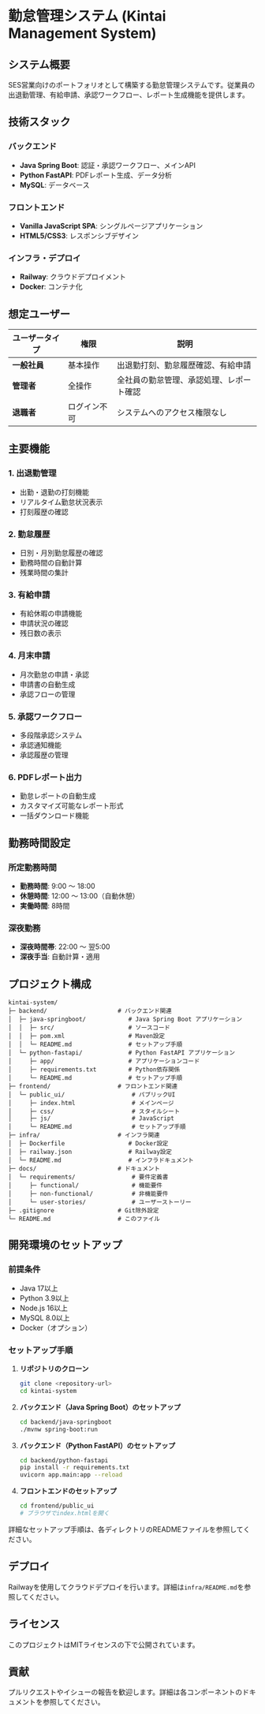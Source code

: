 # 勤怠管理システム (Kintai Management System)

## システム概要

SES営業向けのポートフォリオとして構築する勤怠管理システムです。従業員の出退勤管理、有給申請、承認ワークフロー、レポート生成機能を提供します。

## 技術スタック

### バックエンド
- **Java Spring Boot**: 認証・承認ワークフロー、メインAPI
- **Python FastAPI**: PDFレポート生成、データ分析
- **MySQL**: データベース

### フロントエンド
- **Vanilla JavaScript SPA**: シングルページアプリケーション
- **HTML5/CSS3**: レスポンシブデザイン

### インフラ・デプロイ
- **Railway**: クラウドデプロイメント
- **Docker**: コンテナ化

## 想定ユーザー

| ユーザータイプ | 権限 | 説明 |
|---|---|---|
| **一般社員** | 基本操作 | 出退勤打刻、勤怠履歴確認、有給申請 |
| **管理者** | 全操作 | 全社員の勤怠管理、承認処理、レポート確認 |
| **退職者** | ログイン不可 | システムへのアクセス権限なし |

## 主要機能

### 1. 出退勤管理
- 出勤・退勤の打刻機能
- リアルタイム勤怠状況表示
- 打刻履歴の確認

### 2. 勤怠履歴
- 日別・月別勤怠履歴の確認
- 勤務時間の自動計算
- 残業時間の集計

### 3. 有給申請
- 有給休暇の申請機能
- 申請状況の確認
- 残日数の表示

### 4. 月末申請
- 月次勤怠の申請・承認
- 申請書の自動生成
- 承認フローの管理

### 5. 承認ワークフロー
- 多段階承認システム
- 承認通知機能
- 承認履歴の管理

### 6. PDFレポート出力
- 勤怠レポートの自動生成
- カスタマイズ可能なレポート形式
- 一括ダウンロード機能

## 勤務時間設定

### 所定勤務時間
- **勤務時間**: 9:00 ～ 18:00
- **休憩時間**: 12:00 ～ 13:00（自動休憩）
- **実働時間**: 8時間

### 深夜勤務
- **深夜時間帯**: 22:00 ～ 翌5:00
- **深夜手当**: 自動計算・適用

## プロジェクト構成

```
kintai-system/
├─ backend/                    # バックエンド関連
│  ├─ java-springboot/            # Java Spring Boot アプリケーション
│  │  ├─ src/                     # ソースコード
│  │  ├─ pom.xml                  # Maven設定
│  │  └─ README.md                # セットアップ手順
│  └─ python-fastapi/             # Python FastAPI アプリケーション
│     ├─ app/                     # アプリケーションコード
│     ├─ requirements.txt         # Python依存関係
│     └─ README.md                # セットアップ手順
├─ frontend/                   # フロントエンド関連
│  └─ public_ui/                   # パブリックUI
│     ├─ index.html                # メインページ
│     ├─ css/                      # スタイルシート
│     ├─ js/                       # JavaScript
│     └─ README.md                 # セットアップ手順
├─ infra/                      # インフラ関連
│  ├─ Dockerfile                  # Docker設定
│  ├─ railway.json                # Railway設定
│  └─ README.md                   # インフラドキュメント
├─ docs/                       # ドキュメント
│  └─ requirements/                # 要件定義書
│     ├─ functional/               # 機能要件
│     ├─ non-functional/           # 非機能要件
│     └─ user-stories/             # ユーザーストーリー
├─ .gitignore                  # Git除外設定
└─ README.md                   # このファイル
```

## 開発環境のセットアップ

### 前提条件
- Java 17以上
- Python 3.9以上
- Node.js 16以上
- MySQL 8.0以上
- Docker（オプション）

### セットアップ手順

1. **リポジトリのクローン**
   ```bash
   git clone <repository-url>
   cd kintai-system
   ```

2. **バックエンド（Java Spring Boot）のセットアップ**
   ```bash
   cd backend/java-springboot
   ./mvnw spring-boot:run
   ```

3. **バックエンド（Python FastAPI）のセットアップ**
   ```bash
   cd backend/python-fastapi
   pip install -r requirements.txt
   uvicorn app.main:app --reload
   ```

4. **フロントエンドのセットアップ**
   ```bash
   cd frontend/public_ui
   # ブラウザでindex.htmlを開く
   ```

詳細なセットアップ手順は、各ディレクトリのREADMEファイルを参照してください。

## デプロイ

Railwayを使用してクラウドデプロイを行います。詳細は`infra/README.md`を参照してください。

## ライセンス

このプロジェクトはMITライセンスの下で公開されています。

## 貢献

プルリクエストやイシューの報告を歓迎します。詳細は各コンポーネントのドキュメントを参照してください。
